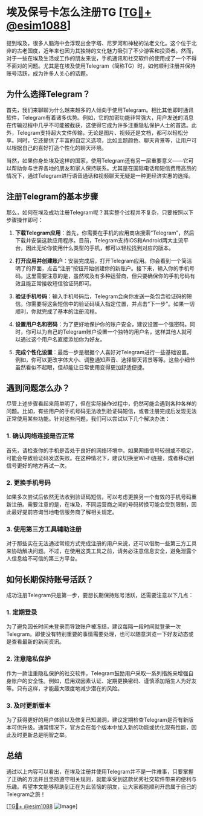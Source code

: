 # 埃及保号卡怎么注册TG [[TG💪+ @esim1088](https://t.me/s/esim1088)]

提到埃及，很多人脑海中会浮现出金字塔、尼罗河和神秘的法老文化。这个位于北非的古老国度，近年来也因为其独特的文化魅力吸引了不少游客和投资者。然而，对于一些在埃及生活或工作的朋友来说，手机通讯和社交软件的使用成了一个不得不面对的问题。尤其是在埃及使用Telegram（简称TG）时，如何顺利注册并保持账号活跃，成为许多人关心的话题。

## 为什么选择Telegram？

首先，我们来聊聊为什么越来越多的人倾向于使用Telegram。相比其他即时通讯软件，Telegram有着诸多优势。例如，它的加密功能非常强大，用户发送的消息在传输过程中几乎不可能被截获，这使得它成为许多注重隐私保护人士的首选。此外，Telegram支持超大文件传输，无论是图片、视频还是文档，都可以轻松分享。同时，它还提供了丰富的自定义选项，比如主题颜色、聊天背景等，让用户可以根据自己的喜好打造个性化的聊天环境。

当然，如果你身处埃及这样的国家，使用Telegram还有另一层重要意义——它可以帮助你与世界各地的朋友和家人保持联系。尤其是在国际电话和短信费用高昂的情况下，通过Telegram进行语音通话和视频聊天无疑是一种更经济实惠的选择。

## 注册Telegram的基本步骤

那么，如何在埃及成功注册Telegram呢？其实整个过程并不复杂，只要按照以下步骤操作即可：

1. **下载Telegram应用**：首先，你需要在手机的应用商店搜索“Telegram”，然后下载并安装这款应用程序。目前，Telegram支持iOS和Android两大主流平台，因此无论你使用什么类型的手机，都可以轻松找到对应的版本。

2. **打开应用并创建账户**：安装完成后，打开Telegram应用。你会看到一个简洁明了的界面，点击“注册”按钮开始创建你的新账户。接下来，输入你的手机号码。这里需要注意的是，虽然埃及有多种运营商，但只要确保你的手机号码有效且能正常接收短信验证码即可。

3. **验证手机号码**：输入手机号码后，Telegram会向你发送一条包含验证码的短信。你需要将这条短信中的验证码填入指定位置，并点击“下一步”。如果一切顺利，你就完成了基本的注册流程。

4. **设置用户名和密码**：为了更好地保护你的账户安全，建议设置一个强密码。同时，你可以为自己的Telegram账户设置一个独特的用户名，这样其他人就可以通过这个用户名直接添加你为好友。

5. **完成个性化设置**：最后一步是根据个人喜好对Telegram进行一些基础设置。例如，你可以更改字体大小、调整通知声音、选择聊天背景等等。这些小细节虽然看似不起眼，但却能让日常使用变得更加舒适便捷。

## 遇到问题怎么办？

尽管上述步骤看起来简单明了，但在实际操作过程中，仍然可能会遇到各种各样的问题。比如，有些用户的手机号码无法收到验证码短信，或者注册完成后发现无法正常使用某些功能。针对这些问题，我们可以尝试以下几个解决办法：

### 1. 确认网络连接是否正常

首先，请检查你的手机是否处于良好的网络环境中。如果网络信号较弱或不稳定，可能会导致验证码发送失败。在这种情况下，建议切换至Wi-Fi连接，或者移动到信号更好的地方再试一次。

### 2. 更换手机号码

如果多次尝试后依然无法收到验证码短信，可以考虑更换另一个有效的手机号码重新注册。需要注意的是，在埃及，不同运营商之间的号码转换可能会受到限制，因此最好提前咨询当地电信服务商了解相关规定。

### 3. 使用第三方工具辅助注册

对于那些实在无法通过常规方式完成注册的用户来说，还可以借助一些第三方工具来协助解决问题。不过，在使用这类工具之前，请务必注意信息安全，避免泄露个人信息给不可信的第三方平台。

## 如何长期保持账号活跃？

成功注册Telegram只是第一步，要想长期保持账号活跃，还需要注意以下几点：

### 1. 定期登录

为了避免因长时间未登录而导致账户被冻结，建议每隔一段时间就登录一次Telegram。即使没有特别重要的事情需要处理，也可以随意浏览一下好友动态或是查看最新的新闻资讯。

### 2. 注意隐私保护

作为一款注重隐私保护的社交软件，Telegram鼓励用户采取一系列措施来增强自身账户的安全性。例如，启用双因素认证、定期更换密码、谨慎添加陌生人为好友等。只有这样，才能最大限度地减少潜在的风险。

### 3. 及时更新版本

为了获得更好的用户体验以及修复已知漏洞，建议定期检查Telegram是否有新版本可供升级。通常情况下，官方会在每个版本中加入新的功能或优化现有性能，因此及时更新总是明智之举。

## 总结

通过以上内容可以看出，在埃及注册并使用Telegram并不是一件难事，只要掌握了正确的方法并且坚持遵守相关规则，就能享受到这款优秀社交软件带来的便利与乐趣。希望本文能够帮助到正在为此苦恼的朋友，让大家都能顺利开启属于自己的Telegram之旅！

[[TG💪+ @esim1088](https://t.me/s/esim1088) ![Image](https://i.postimg.cc/4NQfJmqS/Snipaste-2025-05-13-00-14-12.png)]